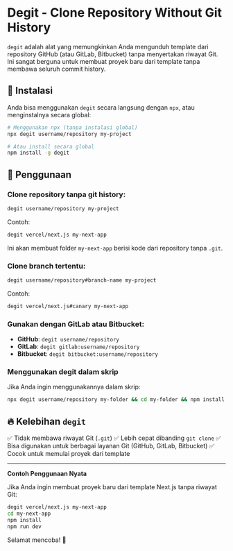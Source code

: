 # Degit - Clone Repository Without Git History

`degit` adalah alat yang memungkinkan Anda mengunduh template dari repository GitHub (atau GitLab, Bitbucket) tanpa menyertakan riwayat Git. Ini sangat berguna untuk membuat proyek baru dari template tanpa membawa seluruh commit history.

## 📌 Instalasi

Anda bisa menggunakan `degit` secara langsung dengan `npx`, atau menginstalnya secara global:

```sh
# Menggunakan npx (tanpa instalasi global)
npx degit username/repository my-project

# Atau install secara global
npm install -g degit
```

## 🚀 Penggunaan

### Clone repository tanpa git history:

```sh
degit username/repository my-project
```

Contoh:

```sh
degit vercel/next.js my-next-app
```

Ini akan membuat folder `my-next-app` berisi kode dari repository tanpa `.git`.

### Clone branch tertentu:

```sh
degit username/repository#branch-name my-project
```

Contoh:

```sh
degit vercel/next.js#canary my-next-app
```

### Gunakan dengan GitLab atau Bitbucket:

- **GitHub**: `degit username/repository`
- **GitLab**: `degit gitlab:username/repository`
- **Bitbucket**: `degit bitbucket:username/repository`

### Menggunakan degit dalam skrip

Jika Anda ingin menggunakannya dalam skrip:

```sh
npx degit username/repository my-folder && cd my-folder && npm install
```

## 🔥 Kelebihan `degit`

✅ Tidak membawa riwayat Git (`.git`)
✅ Lebih cepat dibanding `git clone`
✅ Bisa digunakan untuk berbagai layanan Git (GitHub, GitLab, Bitbucket)
✅ Cocok untuk memulai proyek dari template

---

**Contoh Penggunaan Nyata**

Jika Anda ingin membuat proyek baru dari template Next.js tanpa riwayat Git:

```sh
degit vercel/next.js my-next-app
cd my-next-app
npm install
npm run dev
```

Selamat mencoba! 🚀
